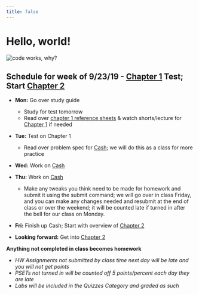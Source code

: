 ```yaml
---
title: false
---
```


# Hello, world!

<img src="https://img.memecdn.com/every-programmer-knows_o_1438249.jpg" alt="code works, why?">

## Schedule for week of 9/23/19 - [Chapter 1](curriculum/1) Test; Start [Chapter 2](curriculum/2)

  - **Mon:** Go over study guide
    - Study for test tomorrow 
    - Read over [chapter 1 reference sheets](assets/pdfs/ch1-ref-sheets.pdf) & watch shorts/lecture for [Chapter 1](curriculum/1) if needed
  - **Tue:** Test on Chapter 1
    - Read over problem spec for [Cash](https://docs.cs50.net/2019/ap/problems/cash/cash.html); we will do this as a class for more practice
  - **Wed:** Work on [Cash](https://docs.cs50.net/2019/ap/problems/cash/cash.html)
  - **Thu:** Work on [Cash](https://docs.cs50.net/2019/ap/problems/cash/cash.html)
    - Make any tweaks you think need to be made for homework and submit it using the submit command; we will go over in class Friday, and you can make any changes needed and resubmit at the end of class or over the weekend; it will be counted late if turned in after the bell for our class on Monday.
  - **Fri:** Finish up Cash; Start with overview of [Chapter 2](curriculum/2)

  - **Looking forward:** Get into [Chapter 2](curriculum/2)

**Anything not completed in class becomes homework**
  - *HW Assignments not submitted by class time next day will be late and you will not get points*
  - *PSETs not turned in will be counted off 5 points/percent each day they are late*
  - *Labs will be included in the Quizzes Category and graded as such*

<!-- This is CS50 AP, Harvard University's introduction to the intellectual enterprises of computer science and the art of programming for students in high school, which satisfies the College Board's AP CS Principles curriculum framework.

<iframe src="https://www.youtube.com/embed/tZxLMIk_SaY?playlist=GAB6Gm7pTTA"></iframe> -->
